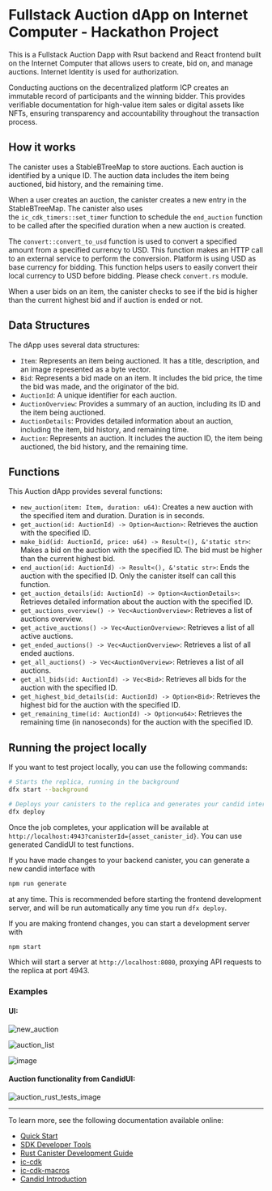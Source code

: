 # Fullstack Auction dApp on Internet Computer - Hackathon Project

This is a Fullstack Auction Dapp with Rsut backend and React frontend built on the Internet Computer that allows users to create, bid on, and manage  auctions. Internet Identity is used for authorization.

Conducting auctions on the decentralized platform ICP creates an immutable record of participants and the winning bidder. This provides verifiable documentation for high-value item sales or digital assets like NFTs, ensuring transparency and accountability throughout the transaction process.

## How it works

The canister uses a StableBTreeMap to store auctions. Each auction is identified by a unique ID. The auction data includes the item being auctioned, bid history, and the remaining time.

When a user creates an auction, the canister creates a new entry in the StableBTreeMap. The canister also uses the `ic_cdk_timers::set_timer` function to schedule the `end_auction` function to be called after the specified duration when a new auction is created.

The `convert::convert_to_usd` function is used to convert a specified amount from a specified currency to USD. This function makes an HTTP call to an external service to perform the conversion. Platform is using USD as base currency for bidding. This function helps users to easily convert their local currency to USD before bidding. Please check `convert.rs` module.

When a user bids on an item, the canister checks to see if the bid is higher than the current highest bid and if auction is ended or not.

## Data Structures

The dApp uses several data structures:

- `Item`: Represents an item being auctioned. It has a title, description, and an image represented as a byte vector.
- `Bid`: Represents a bid made on an item. It includes the bid price, the time the bid was made, and the originator of the bid.
- `AuctionId`: A unique identifier for each auction.
- `AuctionOverview`: Provides a summary of an auction, including its ID and the item being auctioned.
- `AuctionDetails`: Provides detailed information about an auction, including the item, bid history, and remaining time.
- `Auction`: Represents an auction. It includes the auction ID, the item being auctioned, the bid history, and the remaining time.

## Functions

This Auction dApp provides several functions:

- `new_auction(item: Item, duration: u64)`: Creates a new auction with the specified item and duration. Duration is in seconds.
- `get_auction(id: AuctionId) -> Option<Auction>`: Retrieves the auction with the specified ID.
- `make_bid(id: AuctionId, price: u64) -> Result<(), &'static str>`: Makes a bid on the auction with the specified ID. The bid must be higher than the current highest bid.
- `end_auction(id: AuctionId) -> Result<(), &'static str>`: Ends the auction with the specified ID. Only the canister itself can call this function.
- `get_auction_details(id: AuctionId) -> Option<AuctionDetails>`: Retrieves detailed information about the auction with the specified ID.
- `get_auctions_overview() -> Vec<AuctionOverview>`: Retrieves a list of  auctions overview.
- `get_active_auctions() -> Vec<AuctionOverview>`: Retrieves a list of all active auctions.
- `get_ended_auctions() -> Vec<AuctionOverview>`: Retrieves a list of all ended auctions.
- `get_all_auctions() -> Vec<AuctionOverview>`: Retrieves a list of all auctions.
- `get_all_bids(id: AuctionId) -> Vec<Bid>`: Retrieves all bids for the auction with the specified ID.
- `get_highest_bid_details(id: AuctionId) -> Option<Bid>`: Retrieves the highest bid for the auction with the specified ID.
- `get_remaining_time(id: AuctionId) -> Option<u64>`: Retrieves the remaining time (in nanoseconds) for the auction with the specified ID.


## Running the project locally

If you want to test project locally, you can use the following commands:

```bash
# Starts the replica, running in the background
dfx start --background

# Deploys your canisters to the replica and generates your candid interface
dfx deploy
```

Once the job completes, your application will be available at `http://localhost:4943?canisterId={asset_canister_id}`. 
You can use generated CandidUI to test functions.

If you have made changes to your backend canister, you can generate a new candid interface with

```bash
npm run generate
```

at any time. This is recommended before starting the frontend development server, and will be run automatically any time you run `dfx deploy`.

If you are making frontend changes, you can start a development server with

```bash
npm start
```

Which will start a server at `http://localhost:8080`, proxying API requests to the replica at port 4943.

### Examples
#### UI:
![new_auction](https://github.com/mervanerenci/fullstack_auction_dapp_icp/assets/101268022/76ae1b71-a32a-4884-a1f3-378f792fa2ad)

![auction_list](https://github.com/mervanerenci/fullstack_auction_dapp_icp/assets/101268022/e5c8dc80-e8ef-4ecb-8bda-74a36e6ed086)

![image](https://github.com/mervanerenci/fullstack_auction_dapp_icp/assets/101268022/28c84050-95b6-4d03-be9d-5dff1a8ecfb7)



#### Auction functionality from CandidUI:

![auction_rust_tests_image](https://github.com/mervanerenci/auction_dapp_icp/assets/101268022/b79a0da3-158f-4252-a131-3ab37e890e2c)

-----



To learn more, see the following documentation available online:

- [Quick Start](https://internetcomputer.org/docs/current/developer-docs/setup/deploy-locally)
- [SDK Developer Tools](https://internetcomputer.org/docs/current/developer-docs/setup/install)
- [Rust Canister Development Guide](https://internetcomputer.org/docs/current/developer-docs/backend/rust/)
- [ic-cdk](https://docs.rs/ic-cdk)
- [ic-cdk-macros](https://docs.rs/ic-cdk-macros)
- [Candid Introduction](https://internetcomputer.org/docs/current/developer-docs/backend/candid/)


